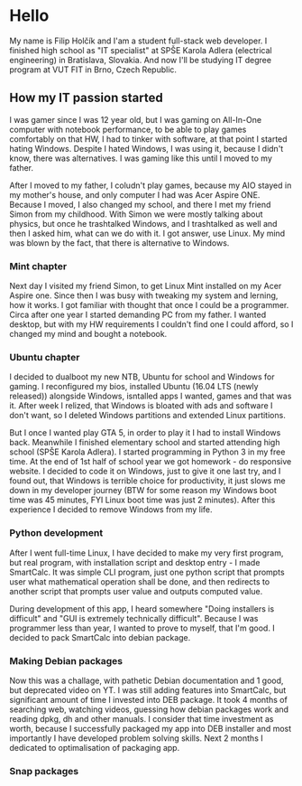 # Hello

My name is Filip Holčík and I'am a student full-stack web developer. I finished high school as "IT specialist" at SPŠE Karola Adlera (electrical engineering) in Bratislava, Slovakia. And now I'll be studying IT degree program at VUT FIT in Brno, Czech Republic.

## How my IT passion started

I was gamer since I was 12 year old, but I was gaming on All-In-One computer with notebook performance, to be able to play games comfortably on that HW, I had to tinker with software, at that point I started hating Windows. Despite I hated Windows, I was using it, because I didn't know, there was alternatives. I was gaming like this until I moved to my father.

After I moved to my father, I coludn't play games, because my AIO stayed in my mother's house, and only computer I had was Acer Aspire ONE. Because I moved, I also changed my school, and there I met my friend Simon from my childhood. With Simon we were mostly talking about physics, but once he trashtalked Windows, and I trashtalked as well and then I asked him, what can we do with it. I got answer, use Linux. My mind was blown by the fact, that there is alternative to Windows.

### Mint chapter

Next day I visited my friend Simon, to get Linux Mint installed on my Acer Aspire one. Since then I was busy with tweaking my system and lerning, how it works. I got familiar with thought that once I could be a programmer. Circa after one year I started demanding PC from my father. I wanted desktop, but with my HW requirements I couldn't find one I could afford, so I changed my mind and bought a notebook.

### Ubuntu chapter

I decided to dualboot my new NTB, Ubuntu for school and Windows for gaming. I reconfigured my bios, installed Ubuntu (16.04 LTS (newly released)) alongside Windows, isntalled apps I wanted, games and that was it. After week I relized, that Windows is bloated with ads and software I don't want, so I deleted Windows partitions and extended Linux partitions.

But I once I wanted play GTA 5, in order to play it I had to install Windows back. Meanwhile I finished elementary school and started attending high school (SPŠE Karola Adlera). I started programming in Python 3 in my free time. At the end of 1st half of school year we got homework - do responsive website. I decided to code it on Windows, just to give it one last try, and I found out, that Windows is terrible choice for productivity, it just slows me down in my developer journey (BTW for some reason my Windows boot time was 45 minutes, FYI Linux boot time was just 2 minutes). After this experience I decided to remove Windows from my life.

### Python development

After I went full-time Linux, I have decided to make my very first program, but real program, with installation script and desktop entry - I made SmartCalc. It was simple CLI program, just one python script that prompts user what mathematical operation shall be done, and then redirects to another script that prompts user value and outputs computed value.

During development of this app, I heard somewhere "Doing installers is difficult" and "GUI is extremely technically difficult". Because I was programmer less than year, I wanted to prove to myself, that I'm good. I decided to pack SmartCalc into debian package.

### Making Debian packages

Now this was a challage, with pathetic Debian documentation and 1 good, but deprecated video on YT. I was still adding features into SmartCalc, but significant amount of time I invested into DEB package. It took 4 months of searching web, watching videos, guessing how debian packages work and reading dpkg, dh and other manuals. I consider that time investment as worth, because I successfully packaged my app into DEB installer and most importantly I have developed problem solving skills. Next 2 months I dedicated to optimalisation of packaging app. 

### Snap packages



<!--
**Hejtmus/Hejtmus** is a ✨ _special_ ✨ repository because its `README.md` (this file) appears on your GitHub profile.

Here are some ideas to get you started:

- 🔭 I’m currently working on ...
- 🌱 I’m currently learning ...
- 👯 I’m looking to collaborate on ...
- 🤔 I’m looking for help with ...
- 💬 Ask me about ...
- 📫 How to reach me: ...
- 😄 Pronouns: ...
- ⚡ Fun fact: ...
-->
